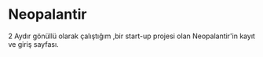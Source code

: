 # Neopalantir
2 Aydır gönüllü olarak çalıştığım ,bir start-up projesi olan Neopalantir'in kayıt ve giriş sayfası.

